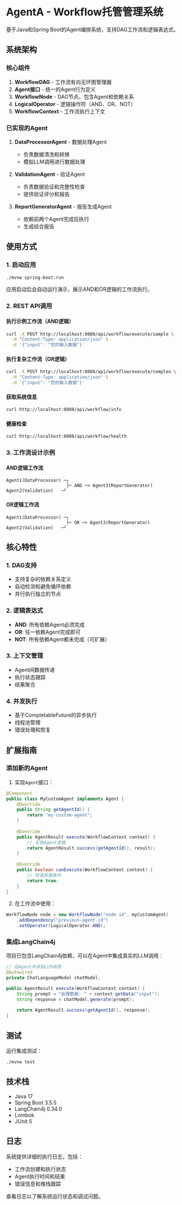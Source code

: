 # AgentA - Workflow托管管理系统

基于Java和Spring Boot的Agent编排系统，支持DAG工作流和逻辑表达式。

## 系统架构

### 核心组件

1. **WorkflowDAG** - 工作流有向无环图管理器
2. **Agent接口** - 统一的Agent行为定义
3. **WorkflowNode** - DAG节点，包含Agent和依赖关系
4. **LogicalOperator** - 逻辑操作符（AND、OR、NOT）
5. **WorkflowContext** - 工作流执行上下文

### 已实现的Agent

1. **DataProcessorAgent** - 数据处理Agent
   - 负责数据清洗和转换
   - 模拟LLM调用进行数据处理

2. **ValidationAgent** - 验证Agent
   - 负责数据验证和完整性检查
   - 提供验证评分和报告

3. **ReportGeneratorAgent** - 报告生成Agent
   - 依赖前两个Agent完成后执行
   - 生成综合报告

## 使用方式

### 1. 启动应用

```bash
./mvnw spring-boot:run
```

应用启动后会自动运行演示，展示AND和OR逻辑的工作流执行。

### 2. REST API调用

#### 执行示例工作流（AND逻辑）

```bash
curl -X POST http://localhost:8080/api/workflow/execute/sample \
  -H "Content-Type: application/json" \
  -d '{"input": "您的输入数据"}'
```

#### 执行复杂工作流（OR逻辑）

```bash
curl -X POST http://localhost:8080/api/workflow/execute/complex \
  -H "Content-Type: application/json" \
  -d '{"input": "您的输入数据"}'
```

#### 获取系统信息

```bash
curl http://localhost:8080/api/workflow/info
```

#### 健康检查

```bash
curl http://localhost:8080/api/workflow/health
```

### 3. 工作流设计示例

#### AND逻辑工作流
```
Agent1(DataProcessor) ─┐
                       ├─ AND ─> Agent3(ReportGenerator)
Agent2(Validation)   ─┘
```

#### OR逻辑工作流
```
Agent1(DataProcessor) ─┐
                       ├─ OR ─> Agent3(ReportGenerator)  
Agent2(Validation)   ─┘
```

## 核心特性

### 1. DAG支持
- 支持复杂的依赖关系定义
- 自动检测和避免循环依赖
- 并行执行独立的节点

### 2. 逻辑表达式
- **AND**: 所有依赖Agent必须完成
- **OR**: 任一依赖Agent完成即可
- **NOT**: 所有依赖Agent都未完成（可扩展）

### 3. 上下文管理
- Agent间数据传递
- 执行状态跟踪
- 结果聚合

### 4. 并发执行
- 基于CompletableFuture的异步执行
- 线程池管理
- 错误处理和恢复

## 扩展指南

### 添加新的Agent

1. 实现`Agent`接口：

```java
@Component
public class MyCustomAgent implements Agent {
    @Override
    public String getAgentId() {
        return "my-custom-agent";
    }
    
    @Override
    public AgentResult execute(WorkflowContext context) {
        // 实现Agent逻辑
        return AgentResult.success(getAgentId(), result);
    }
    
    @Override
    public boolean canExecute(WorkflowContext context) {
        // 检查前置条件
        return true;
    }
}
```

2. 在工作流中使用：

```java
WorkflowNode node = new WorkflowNode("node-id", myCustomAgent)
    .addDependency("previous-agent-id")
    .setOperator(LogicalOperator.AND);
```

### 集成LangChain4j

项目已包含LangChain4j依赖，可以在Agent中集成真实的LLM调用：

```java
// 在Agent中添加LLM调用
@Autowired
private ChatLanguageModel chatModel;

public AgentResult execute(WorkflowContext context) {
    String prompt = "处理数据: " + context.getData("input");
    String response = chatModel.generate(prompt);
    
    return AgentResult.success(getAgentId(), response);
}
```

## 测试

运行集成测试：

```bash
./mvnw test
```

## 技术栈

- Java 17
- Spring Boot 3.5.5
- LangChain4j 0.34.0
- Lombok
- JUnit 5

## 日志

系统提供详细的执行日志，包括：
- 工作流创建和执行状态
- Agent执行时间和结果
- 错误信息和堆栈跟踪

查看日志以了解系统运行状态和调试问题。
